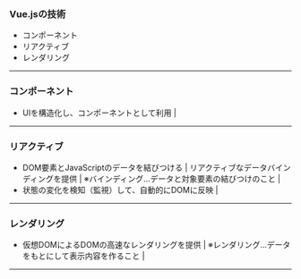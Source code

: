 ### Vue.jsの技術
 - コンポーネント
 - リアクティブ
 - レンダリング
---

### コンポーネント
  - UIを構造化し、コンポーネントとして利用 |
---

### リアクティブ   
  - DOM要素とJavaScriptのデータを結びつける   |
    リアクティブなデータバインディングを提供    |
    ※バインディング…データと対象要素の結びつけのこと   |
  - 状態の変化を検知（監視）して、自動的にDOMに反映   |
---

### レンダリング   
  - 仮想DOMによるDOMの高速なレンダリングを提供   | 
    ※レンダリング…データをもとにして表示内容を作ること  |

---
